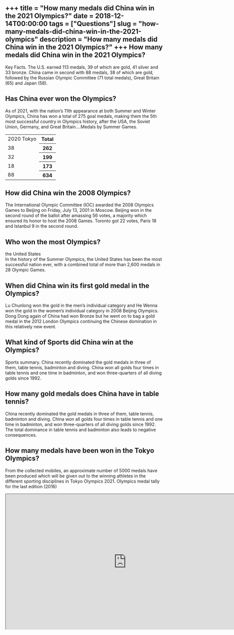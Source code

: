 +++
title = "How many medals did China win in the 2021 Olympics?"
date = 2018-12-14T00:00:00
tags = ["Questions"]
slug = "how-many-medals-did-china-win-in-the-2021-olympics"
description = "How many medals did China win in the 2021 Olympics?"
+++
How many medals did China win in the 2021 Olympics?
---------------------------------------------------

Key Facts. The U.S. earned 113 medals, 39 of which are gold, 41 silver and 33 bronze. China came in second with 88 medals, 38 of which are gold, followed by the Russian Olympic Committee (71 total medals), Great Britain (65) and Japan (58).

Has China ever won the Olympics?
--------------------------------

As of 2021, with the nation’s 11th appearance at both Summer and Winter Olympics, China has won a total of 275 goal medals, making them the 5th most successful country in Olympics history, after the USA, the Soviet Union, Germany, and Great Britain….Medals by Summer Games.

<table><tr><td>2020 Tokyo</td><th>Total</th></tr><tr><td>38</td><th>262</th></tr><tr><td>32</td><th>199</th></tr><tr><td>18</td><th>173</th></tr><tr><td>88</td><th>634</th></tr></table>

How did China win the 2008 Olympics?
------------------------------------

The International Olympic Committee (IOC) awarded the 2008 Olympics Games to Beijing on Friday, July 13, 2001 in Moscow. Beijing won in the second round of the ballot after amassing 56 votes, a majority which ensured its honor to host the 2008 Games. Toronto got 22 votes, Paris 18 and Istanbul 9 in the second round.

Who won the most Olympics?
--------------------------

the United States  
In the history of the Summer Olympics, the United States has been the most successful nation ever, with a combined total of more than 2,600 medals in 28 Olympic Games.

When did China win its first gold medal in the Olympics?
--------------------------------------------------------

Lu Chunlong won the gold in the men’s individual category and He Wenna won the gold in the women’s individual category in 2008 Beijing Olympics. Dong Dong again of China had won Bronze but he went on to bag a gold medal in the 2012 London Olympics continuing the Chinese domination in this relatively new event.

What kind of Sports did China win at the Olympics?
--------------------------------------------------

Sports summary. China recently dominated the gold medals in three of them, table tennis, badminton and diving. China won all golds four times in table tennis and one time in badminton, and won three-quarters of all diving golds since 1992.

How many gold medals does China have in table tennis?
-----------------------------------------------------

China recently dominated the gold medals in three of them, table tennis, badminton and diving. China won all golds four times in table tennis and one time in badminton, and won three-quarters of all diving golds since 1992. The total dominance in table tennis and badminton also leads to negative consequences.

How many medals have been won in the Tokyo Olympics?
----------------------------------------------------

From the collected mobiles, an approximate number of 5000 medals have been produced which will be given out to the winning athletes in the different sporting disciplines in Tokyo Olympics 2021. Olympics medal tally for the last edition (2016)

<iframe allow="accelerometer; autoplay; clipboard-write; encrypted-media; gyroscope; picture-in-picture" allowfullscreen="" class="__youtube_prefs__  epyt-is-override  no-lazyload" data-no-lazy="1" data-origheight="433" data-origwidth="770" data-skipgform_ajax_framebjll="" height="433" id="_ytid_53006" loading="lazy" src="https://www.youtube.com/embed/5k17uvNe_ZQ?enablejsapi=1&autoplay=0&cc_load_policy=0&cc_lang_pref=&iv_load_policy=1&loop=0&modestbranding=0&rel=1&fs=1&playsinline=0&autohide=2&theme=dark&color=red&controls=1&" title="YouTube player" width="770"></iframe>